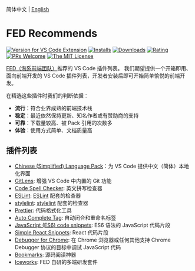 简体中文 | [English](https://github.com/ice-lab/iceworks/blob/master/extensions/fed/README.md)

# FED Recommends

[![Version for VS Code Extension](https://vsmarketplacebadge.apphb.com/version-short/iceworks-team.fed.svg?logo=visual-studio-code)](https://marketplace.visualstudio.com/items?itemName=iceworks-team.fed)
[![Installs](https://vsmarketplacebadge.apphb.com/installs-short/iceworks-team.fed.svg)](https://marketplace.visualstudio.com/items?itemName=iceworks-team.fed)
[![Downloads](https://vsmarketplacebadge.apphb.com/downloads-short/iceworks-team.fed.svg)](https://marketplace.visualstudio.com/items?itemName=iceworks-team.fed)
[![Rating](https://vsmarketplacebadge.apphb.com/rating-star/iceworks-team.fed.svg)](https://marketplace.visualstudio.com/items?itemName=iceworks-team.fed&ssr=false#review-details)
[![PRs Welcome](https://img.shields.io/badge/PRs-welcome-brightgreen.svg)](https://github.com/ice-lab/iceworks/pulls)
[![The MIT License](https://img.shields.io/badge/license-MIT-blue.svg)](http://opensource.org/licenses/MIT)

[FED（淘系前端团队）](https://fed.taobao.org/)推荐的 VS Code 插件列表。
我们期望提供一个开箱即用、面向前端开发的 VS Code 插件列表，开发者安装后即可开始简单愉悦的前端开发。

在精选这些插件时我们的判断依据：

- **流行**：符合业界成熟的前端技术栈
- **稳定**：最近依然保持更新、知名作者或有赞助商的支持
- **可靠**：下载量较高、被 Pack 引用的次数多
- **体验**：使用方式简单、文档质量高

## 插件列表

- [Chinese (Simplified) Language Pack](https://marketplace.visualstudio.com/items?itemName=MS-CEINTL.vscode-language-pack-zh-hans)：为 VS Code 提供中文（简体）本地化界面
- [GitLens](https://marketplace.visualstudio.com/items?itemName=eamodio.gitlens): 增强 VS Code 中内置的 Git 功能
- [Code Spell Checker](https://marketplace.visualstudio.com/items?itemName=streetsidesoftware.code-spell-checker): 英文拼写检查器
- [ESLint](https://marketplace.visualstudio.com/items?itemName=dbaeumer.vscode-eslint): [ESLint](https://eslint.org/) 配套的检查器
- [stylelint](https://marketplace.visualstudio.com/items?itemName=stylelint.vscode-stylelint): [stylelint](https://stylelint.io/) 配套的检查器
- [Prettier](https://marketplace.visualstudio.com/items?itemName=esbenp.prettier-vscode): 代码格式化工具
- [Auto Complete Tag](https://marketplace.visualstudio.com/items?itemName=formulahendry.auto-complete-tag): 自动闭合和重命名标签
- [JavaScript (ES6) code snippets](https://marketplace.visualstudio.com/items?itemName=xabikos.JavaScriptSnippets): ES6 语法的 JavaScript 代码片段
- [Simple React Snippets](https://marketplace.visualstudio.com/items?itemName=burkeholland.simple-react-snippets): React 代码片段
- [Debugger for Chrome](https://marketplace.visualstudio.com/items?itemName=msjsdiag.debugger-for-chrome): 在 Chrome 浏览器或任何其他支持 Chrome Debugger 协议的目标中调试 JavaScript 代码
- [Bookmarks](https://marketplace.visualstudio.com/items?itemName=alefragnani.Bookmarks): 源码阅读神器
- [Iceworks](https://marketplace.visualstudio.com/items?itemName=iceworks-team.iceworks): FED 自研的多端研发套件
